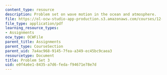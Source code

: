```yaml
---
content_type: resource
description: Problem set on wave motion in the ocean and atmosphere.
file: https://ol-ocw-studio-app-production.s3.amazonaws.com/courses/12-802-wave-motion-in-the-ocean-and-the-atmosphere-spring-2008/e0f4a6e18435a7d6fedaf94671e78e7d_MIT12_802S08_pset03.pdf
file_type: application/pdf
learning_resource_types:
- Assignments
ocw_type: OCWFile
parent_title: Assignments
parent_type: CourseSection
parent_uid: 7a4ac968-9145-7fea-a349-ec45bc9caea3
resourcetype: Document
title: Problem Set 3
uid: e0f4a6e1-8435-a7d6-feda-f94671e78e7d
---
```

